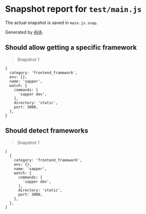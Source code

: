 # Snapshot report for `test/main.js`

The actual snapshot is saved in `main.js.snap`.

Generated by [AVA](https://ava.li).

## Should allow getting a specific framework

> Snapshot 1

    {
      category: 'frontend_framework',
      env: {},
      name: 'sapper',
      watch: {
        commands: [
          'sapper dev',
        ],
        directory: 'static',
        port: 3000,
      },
    }

## Should detect frameworks

> Snapshot 1

    [
      {
        category: 'frontend_framework',
        env: {},
        name: 'sapper',
        watch: {
          commands: [
            'sapper dev',
          ],
          directory: 'static',
          port: 3000,
        },
      },
    ]
